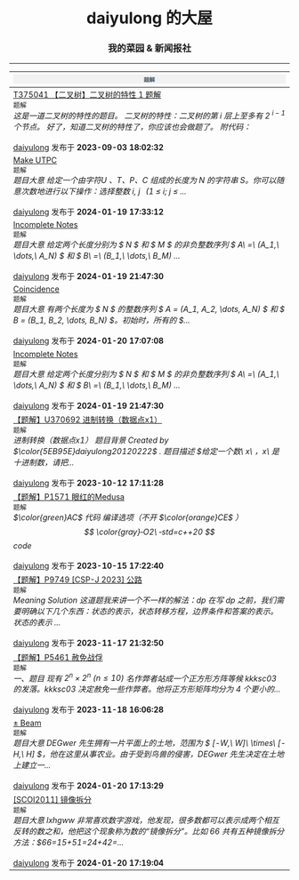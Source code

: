 <h1><center>daiyulong 的大屋</center></h1>

<h3><center>我的菜园 & 新闻报社</center></h3>

---

| ![tijie](picture\tijie.png)                                  |
| :----------------------------------------------------------- |
| [T375041 【二叉树】二叉树的特性 1 题解](https://daiyulong2024.github.io/article/tijie-t375041.html)<br>`题解`<br>*这是一道二叉树的特性的题目。 二叉树的特性：二叉树的第 i 层上至多有 2 $^{i-1}$ 个节点。 好了，知道二叉树的特性了，你应该也会做题了。 附代码：*<br><br>[daiyulong](https://daiyulong2024.github.io/writer、daiyulong.html) 发布于 **2023-09-03 18:02:32** |
| [Make UTPC](https://daiyulong2024.github.io/article/tijie-make-utpc.html)<br>`题解`<br>*题目大意 给定一个由字符U 、T、P、C 组成的长度为 $N$ 的字符串 $S$。你可以随意次数地进行以下操作：选择整数 $i,\ j\ \,\ (1\ \leq\ i;\ j\ \leq$ ...*<br><br>[daiyulong](https://daiyulong2024.github.io/writer/daiyulong.html) 发布于 **2024-01-19 17:33:12** |
| [Incomplete Notes](https://daiyulong2024.github.io/article/tijie-incomplete-notes.html)<br>`题解`<br>*题目大意 给定两个长度分别为 $ N $ 和 $ M $ 的非负整数序列 $ A\ =\ (A_1,\ \dots,\ A_N) $ 和 $ B\ =\ (B_1,\ \dots,\ B_M) ...*<br><br>[daiyulong](https://daiyulong2024.github.io/writer/daiyulong.html) 发布于 **2024-01-19 21:47:30** |
| [Coincidence](https://daiyulong2024.github.io/article/tijie-coincidence.html)<br>`题解`<br>*题目大意 有两个长度为 $ N $ 的整数序列 $ A = (A_1, A_2, \dots, A_N) $ 和 $ B = (B_1, B_2, \dots, B_N) $。初始时，所有的 $...*<br><br>[daiyulong](https://daiyulong2024.github.io/writer/daiyulong.html) 发布于 **2024-01-20 17:07:08** |
| [Incomplete Notes](https://daiyulong2024.github.io/article/tijie-incomplete-notes.html)<br>`题解`<br>*题目大意 给定两个长度分别为 $ N $ 和 $ M $ 的非负整数序列 $ A\ =\ (A_1,\ \dots,\ A_N) $ 和 $ B\ =\ (B_1,\ \dots,\ B_M) ...*<br><br>[daiyulong](https://daiyulong2024.github.io/writer/daiyulong.html) 发布于 **2024-01-19 21:47:30** |
| [【题解】U370692 进制转换（数据点x1）](https://daiyulong2024.github.io/article/tijie-u370692.html)<br>`题解`<br>*进制转换（数据点x1） 题目背景 $Created\ by$ $\color{5EB95E}daiyulong20120222$ $.$ 题目描述 $给定一个数\ x\ ，x\ 是十进制数，请把...*<br><br>[daiyulong](https://daiyulong2024.github.io/writer/daiyulong.html) 发布于 **2023-10-12 17:11:28** |
| [【题解】P1571 眼红的Medusa](https://daiyulong2024.github.io/article/tijie-p1571.html)<br>`题解`<br>*$\color{green}AC$ 代码 编译选项（不开 $\color{orange}CE$ ） $$ \color{gray}‐O2\ ‐std=c++20 $$ $code$*<br><br>[daiyulong](https://daiyulong2024.github.io/writer/daiyulong.html) 发布于 **2023-10-15 17:22:40** |
| [【题解】P9749 [CSP-J 2023] 公路](https://daiyulong2024.github.io/article/tijie-p9749.html)<br>`题解`<br>*$Meaning$ $Solution$ 这道题我来讲一个不一样的解法：$dp$ 在写 $dp$ 之前，我们需要明确以下几个东西：状态的表示，状态转移方程，边界条件和答案的表示。 状态的表示 ...*<br><br>[daiyulong](https://daiyulong2024.github.io/writer/daiyulong.html) 发布于 **2023-11-17 21:32:50** |
| [【题解】P5461 赦免战俘](https://daiyulong2024.github.io/article/tijie-p5461.html)<br>`题解`<br>*一、题目 现有 $2^n\times2^n\ (n≤10)$ 名作弊者站成一个正方形方阵等候 kkksc03 的发落。kkksc03 决定赦免一些作弊者。他将正方形矩阵均分为 4 个更小的...*<br><br>[daiyulong](https://daiyulong2024.github.io/writer/daiyulong.html) 发布于 **2023-11-18 16:06:28** |
| [± Beam](https://daiyulong2024.github.io/article/tijie-beam.html)<br>`题解`<br>*题目大意 DEGwer 先生拥有一片平面上的土地，范围为 $ [-W,\ W]\ \times\ [-H,\ H] $，他在这里从事农业。由于受到鸟兽的侵害，DEGwer 先生决定在土地上建立一...*<br><br>[daiyulong](https://daiyulong2024.github.io/writer/daiyulong.html) 发布于 **2024-01-20 17:13:29** |
| [[SCOI2011] 镜像拆分](https://daiyulong2024.github.io/article/tijie-scoi2011.html)<br>`题解`<br>*题目大意 lxhgww 非常喜欢数字游戏，他发现，很多数都可以表示成两个相互反转的数之和，他把这个现象称为数的“镜像拆分”。比如 $66$ 共有五种镜像拆分方法：$66=15+51=24+42=...*<br><br>[daiyulong](https://daiyulong2024.github.io/writer/daiyulong.html) 发布于 **2024-01-20 17:19:04** |
